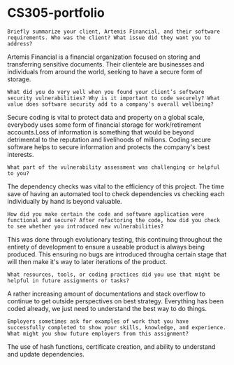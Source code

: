 # CS305-portfolio

    Briefly summarize your client, Artemis Financial, and their software requirements. Who was the client? What issue did they want you to address?
Artemis Financial is a financial organization focused on storing and transferring sensitive documents. Their clientele are businesses and individuals from around the world, seeking to have a secure form of storage.
  
    What did you do very well when you found your client’s software security vulnerabilities? Why is it important to code securely? What value does software security add to a company’s overall wellbeing?
Secure coding is vital to protect data and property on a global scale, everybody uses some form of financial storage for work/retirement accounts.Loss of information is something that would be beyond detrimental to the reputation and livelihoods of millions. Coding secure software helps to secure information and protects the company's best interests.

    What part of the vulnerability assessment was challenging or helpful to you?
The dependency checks was vital to the efficiency of this project. The time save of having an automated tool to check dependencies vs checking each individually by hand is beyond valuable.

    How did you make certain the code and software application were functional and secure? After refactoring the code, how did you check to see whether you introduced new vulnerabilities?
This was done through evolutionary testing, this continuing throughout the entirety of development to ensure a useable product is always being produced. This ensuring no bugs are introduced througha  certain stage that will then make it's way to later iterations of the product.

    What resources, tools, or coding practices did you use that might be helpful in future assignments or tasks?
A rather increasing amount of documentations and stack overflow to continue to get outside perspectives on best strategy. Everything has been coded already, we just need to understand the best way to do things.

    Employers sometimes ask for examples of work that you have successfully completed to show your skills, knowledge, and experience. What might you show future employers from this assignment?
The use of hash functions, certificate creation, and ability to understand and update dependencies.

